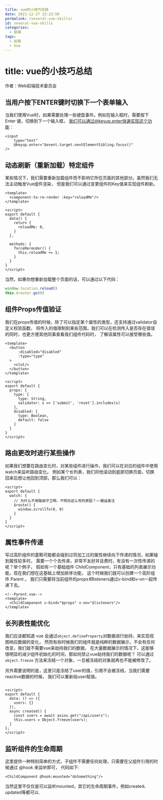 ```yaml
---
title: vue的小技巧总结 
date: 2021-12-27 15:23:50 
permalink: /several-vue-skills/ 
id: several-vue-skills
categories:
  - 前端 
tags:
  - 前端
  - Vue
---
```


# title: vue的小技巧总结

作者：Web前端技术委员会

## 当用户按下ENTER键时切换下一个表单输入

当我们使用Vue时，如果需要处理一些键盘事件。例如在输入框时，需要按下 Enter 键，切换到下一个输入框，
我们可以通过@keyup.enter快速实现这个功能：

```vue
<input
    type="text"
    @keyup.enter="$event.target.nextElementSibling.focus()"
/>
```

## 动态刷新（重新加载）特定组件

某些情况下，我们需要重新加载组件而不影响它所在页面的其他部分。虽然我们无法主动触发Vue组件渲染，
但是我们可以通过变更组件的Key值来实现组件刷新。

```vue
<template>
  <component-to-re-render :key="reloadMe"/>
</template>

<script>
export default {
  data() {
    return {
      reloadMe: 0,
    }
  },

  methods: {
    forceRerender() {
      this.reloadMe += 1;
    }
  }
}
</script>    
```

当然，如果你想重新加载整个页面的话，可以通过以下代码：

```js
window.location.reload()
this.$router.go(0)
```

## 组件Props传值验证

我们在props传值的时候，除了可以指定某个属性的类型，还支持通过validator自定义校验函数，
将传入的值限制到某些范围，我们可以在检测传入是否存在错误的同时，也更方便其他同事查看我们组件代码时，
了解该属性可以接受哪些值。

```vue
<template>
  <button
      :disabled="disabled"
      :type="type"
  >
    <slot/>
  </button>
</template>

<script>
export default {
  props: {
    type: {
      type: String,
      validator: s => ['submit', 'reset'].includes(s)
    },
    disabled: {
      type: Boolean,
      default: false
    }
  }
}
</script>         
```

## 路由更改时进行某些操作

如果我们想要在路由变化时，对某些组件进行操作，我们可以在对应的组件中使用watch来监听路由变化。
例如某个长列表，我们将他滚动到底部切换页面，切换回来后想让他回到顶部，那么我们可以：

```vue
<script>
export default {
  watch: {
    // 为什么不用路由守卫啊，不明白这么写的原因？——搬运者注
    $route() {
      window.scrollTo(0, 0)
    }
  }
}
</script>
```

## 属性事件传递

写过高阶组件的童鞋可能都会碰到过将加工过的属性继续向下传递的情况，如果碰到属性较多时，
需要一个个去传递，非常不友好并且费时，有没有一次性传递的呢？举个例子，
假如有一个基础组件 ChildComponent，只有基础的列表展示功能，现在我们想在这基础上增加排序功能，
这个时候我们就可以创建一个高阶组件 Parent 。
我们只需要将当前组件的$props和$listeners通过v-bind和v-on一起传递下去。

```vue
<!--Parent.vue-->
<template>
  <ChildComponent v-bind="$props" v-on="$listeners"/>
</template>
```

## 长列表性能优化

我们应该都知道 vue 会通过`object.defineProperty`对数据进行劫持，来实现视图响应数据的变化，
然而有些时候我们的组件就是纯粹的数据展示，不会有任何改变，我们就不需要vue来劫持我们的数据，
在大量数据展示的情况下，这能够很明显的减少组件初始化的时间，那如何禁止vue劫持我们的数据呢？
可以通过 `object.freeze` 方法来冻结一个对象，一旦被冻结的对象就再也不能被修改了。

另外需要说明的是，这里只是冻结了user的值，引用不会被冻结，当我们需要reactive数据的时候，
我们可以重新给user赋值。

```vue

<script>
export default {
  data: () => ({
    users: {}
  }),
  async created() {
    const users = await axios.get("/api/users");
    this.users = Object.freeze(users);
  }
};
</script>
```

## 监听组件的生命周期

这里提供一种特别简单的方式，子组件不需要任何处理，只需要在父组件引用的时候通过 @hook 来监听即可，
代码如下:

```vue
<ChildComponent @hook:mounted="doSomething"/>
```

当然这里不仅仅是可以监听mounted，其它的生命周期事件，例如created、updated等都可以.
